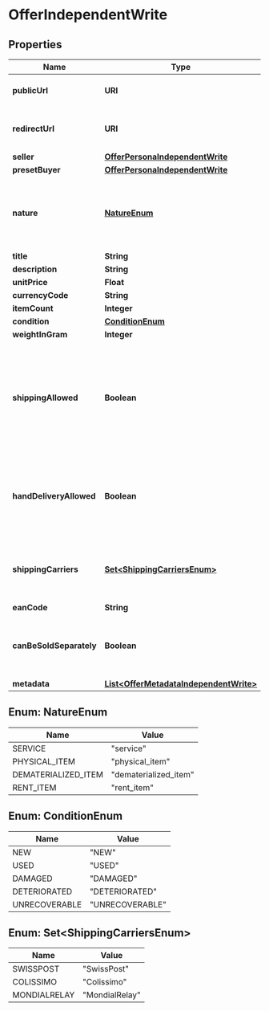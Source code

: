 

# OfferIndependentWrite



## Properties

| Name | Type | Description | Notes |
|------------ | ------------- | ------------- | -------------|
|**publicUrl** | **URI** | The public URL for your Ad/Offer on your marketplace. |  [optional] |
|**redirectUrl** | **URI** | Fill-in that field IF you intend to redirect your customer instead of using a WebView. |  [optional] |
|**seller** | [**OfferPersonaIndependentWrite**](OfferPersonaIndependentWrite.md) |  |  |
|**presetBuyer** | [**OfferPersonaIndependentWrite**](OfferPersonaIndependentWrite.md) |  |  [optional] |
|**nature** | [**NatureEnum**](#NatureEnum) | This WILL affect the assigned workflow. Choosing service will disable delivery for example. Refer to our technical hub for more information. |  [optional] |
|**title** | **String** |  |  [optional] |
|**description** | **String** |  |  [optional] |
|**unitPrice** | **Float** |  |  [optional] |
|**currencyCode** | **String** |  |  [optional] |
|**itemCount** | **Integer** |  |  [optional] |
|**condition** | [**ConditionEnum**](#ConditionEnum) |  |  [optional] |
|**weightInGram** | **Integer** |  |  [optional] |
|**shippingAllowed** | **Boolean** | That toggle allows the seller to propose shipping for its item. If set in conjunction of shippingCarrier, the label will be automatically generated. Also, it will restrict the carrier to the limited subset defined. |  [optional] |
|**handDeliveryAllowed** | **Boolean** | Enable both parties to finalize the transaction in person rather than using delivery. A QR Code must be scanned by the seller once the buyer claims the product. |  [optional] |
|**shippingCarriers** | [**Set&lt;ShippingCarriersEnum&gt;**](#Set&lt;ShippingCarriersEnum&gt;) | If you wish to enable automated shipping label generation through a specific provider, specify it there. |  [optional] |
|**eanCode** | **String** |  |  [optional] |
|**canBeSoldSeparately** | **Boolean** | Set this flag to false to forbid a potential buyer to acquire less than \&quot;itemCount\&quot; item(s) |  [optional] |
|**metadata** | [**List&lt;OfferMetadataIndependentWrite&gt;**](OfferMetadataIndependentWrite.md) |  |  [optional] |



## Enum: NatureEnum

| Name | Value |
|---- | -----|
| SERVICE | &quot;service&quot; |
| PHYSICAL_ITEM | &quot;physical_item&quot; |
| DEMATERIALIZED_ITEM | &quot;dematerialized_item&quot; |
| RENT_ITEM | &quot;rent_item&quot; |



## Enum: ConditionEnum

| Name | Value |
|---- | -----|
| NEW | &quot;NEW&quot; |
| USED | &quot;USED&quot; |
| DAMAGED | &quot;DAMAGED&quot; |
| DETERIORATED | &quot;DETERIORATED&quot; |
| UNRECOVERABLE | &quot;UNRECOVERABLE&quot; |



## Enum: Set&lt;ShippingCarriersEnum&gt;

| Name | Value |
|---- | -----|
| SWISSPOST | &quot;SwissPost&quot; |
| COLISSIMO | &quot;Colissimo&quot; |
| MONDIALRELAY | &quot;MondialRelay&quot; |



